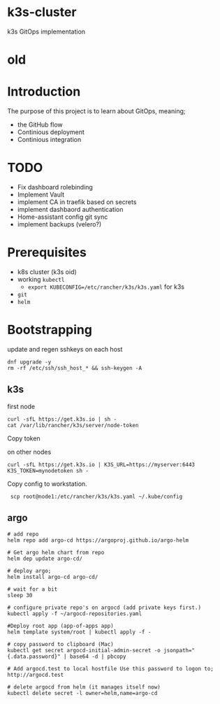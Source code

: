# k3s-cluster
k3s GitOps implementation

# old


# Introduction
The purpose of this project is to learn about GitOps, meaning;
- the GitHub flow
- Continious deployment
- Continious integration

# TODO
- Fix dashboard rolebinding
- Implement Vault
- implement CA in traefik based on secrets
- implement dashbaord authentication
- Home-assistant config git sync
- implement backups (velero?)



# Prerequisites
- k8s cluster (k3s oid)
- working `kubectl`
	- `export KUBECONFIG=/etc/rancher/k3s/k3s.yaml` for k3s
- `git`
- `helm`

# Bootstrapping
update and regen sshkeys on each host

```
dnf upgrade -y
rm -rf /etc/ssh/ssh_host_* && ssh-keygen -A
```

## k3s
first node
```
curl -sfL https://get.k3s.io | sh -
cat /var/lib/rancher/k3s/server/node-token
```
Copy token

on other nodes

```
curl -sfL https://get.k3s.io | K3S_URL=https://myserver:6443 K3S_TOKEN=mynodetoken sh -
```

Copy config to workstation.

```
 scp root@node1:/etc/rancher/k3s/k3s.yaml ~/.kube/config
```

## argo


```
# add repo
helm repo add argo-cd https://argoproj.github.io/argo-helm

# Get argo helm chart from repo
helm dep update argo-cd/

# deploy argo;
helm install argo-cd argo-cd/

# wait for a bit
sleep 30

# configure private repo's on argocd (add private keys first.)
kubectl apply -f ~/argocd-repositories.yaml

#Deploy root app (app-of-apps app)
helm template system/root | kubectl apply -f -  

# copy password to clipboard (Mac)
kubectl get secret argocd-initial-admin-secret -o jsonpath="{.data.password}" | base64 -d | pbcopy

# Add argocd.test to local hostfile Use this password to logon to; http://argocd.test

# delete argocd from helm (it manages itself now)
kubectl delete secret -l owner=helm,name=argo-cd

```
